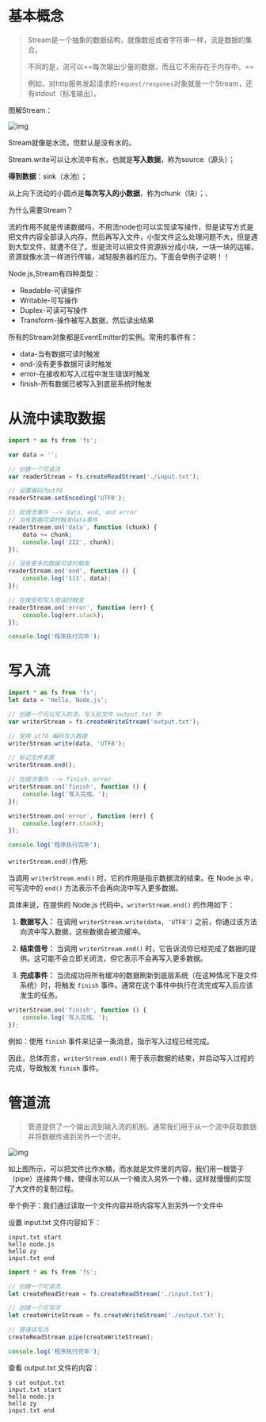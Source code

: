 #  基本概念

> Stream是一个抽象的数据结构，就像数组或者字符串一样，流是数据的集合。
>
> 不同的是，流可以==每次输出少量的数据，而且它不用存在于内存中。==
>
> 例如，对http服务发起请求的`request/respones`对象就是一个Stream，还有stdout（标准输出）。

图解Stream：

![img](https://gitee.com/zy-010206/typora-images/raw/master/img/173869cb08686702~tplv-t2oaga2asx-jj-mark:3024:0:0:0:q75.png)

Stream就像是水流，但默认是没有水的。

Stream.write可以让水流中有水，也就是**写入数据**，称为source（源头）；

**得到数据**：sink（水池）；

从上向下流动的小圆点是**每次写入的小数据**，称为chunk（块）；、



为什么需要Stream？

流的作用不就是传递数据吗，不用流node也可以实现读写操作，但是读写方式是把文件内容全部读入内存，然后再写入文件，小型文件这么处理问题不大，但是遇到大型文件，就遭不住了。但是流可以把文件资源拆分成小块，一块一块的运输，资源就像水流一样进行传输，减轻服务器的压力。下面会举例子证明！！



Node.js,Stream有四种类型：

- Readable-可读操作
- Writable-可写操作
- Duplex-可读可写操作
- Transform-操作被写入数据，然后读出结果



所有的Stream对象都是EventEmitter的实例。常用的事件有：

- data-当有数据可读时触发
- end-没有更多数据可读时触发
- error-在接收和写入过程中发生错误时触发
- finish-所有数据已被写入到底层系统时触发



# 从流中读取数据

```js
import * as fs from 'fs';

var data = '';

// 创建一个可读流
var readerStream = fs.createReadStream('./input.txt');

// 设置编码为utf8
readerStream.setEncoding('UTF8');

// 处理流事件 --> data, end, and error
// 当有数据可读时触发data事件
readerStream.on('data', function (chunk) {
    data += chunk;
    console.log('222', chunk);
});

// 没有更多的数据可读时触发
readerStream.on('end', function () {
    console.log('111', data);
});

// 在接受和写入错误时触发
readerStream.on('error', function (err) {
    console.log(err.stack);
});

console.log('程序执行完毕');

```

# 写入流

```js
import * as fs from 'fs';
let data = 'Hello, Node.js';

// 创建一个可以写入的流，写入到文件 output.txt 中
var writerStream = fs.createWriteStream('output.txt');

// 使用 utf8 编码写入数据
writerStream.write(data, 'UTF8');

// 标记文件末尾
writerStream.end();

// 处理流事件 --> finish、error
writerStream.on('finish', function () {
    console.log('写入完成。');
});

writerStream.on('error', function (err) {
    console.log(err.stack);
});

console.log('程序执行完毕');

```

`writerStream.end()`作用:

当调用 `writerStream.end()` 时，它的作用是指示数据流的结束。在 Node.js 中，可写流中的 `end()` 方法表示不会再向流中写入更多数据。

具体来说，在提供的 Node.js 代码中，`writerStream.end()` 的作用如下：

1. **数据写入：** 在调用 `writerStream.write(data, 'UTF8')` 之前，你通过该方法向流中写入数据，这些数据会被流缓冲。

2. **结束信号：** 当调用 `writerStream.end()` 时，它告诉流你已经完成了数据的提供。这可能不会立即关闭流，但它表示不会再写入更多数据。

3. **完成事件：** 当流成功将所有缓冲的数据刷新到底层系统（在这种情况下是文件系统）时，将触发 `finish` 事件。通常在这个事件中执行在流完成写入后应该发生的任务。

```javascript
writerStream.on('finish', function () {
    console.log('写入完成。');
});
```

例如：使用 `finish` 事件来记录一条消息，指示写入过程已经完成。

因此，总体而言，`writerStream.end()` 用于表示数据的结束，并启动写入过程的完成，导致触发 `finish` 事件。

# 管道流

> 管道提供了一个输出流到输入流的机制。通常我们用于从一个流中获取数据并将数据传递到另外一个流中。

![img](https://www.runoob.com/wp-content/uploads/2015/09/bVcla61)

如上图所示，可以把文件比作水桶，而水就是文件里的内容，我们用一根管子（pipe）连接两个桶，使得水可以从一个桶流入另外一个桶，这样就慢慢的实现了大文件的复制过程。

举个例子：我们通过读取一个文件内容并将内容写入到另外一个文件中

设置 input.txt 文件内容如下：

```
input.txt start
hello node.js
hello zy
input.txt end
```

```js
import * as fs from 'fs';

// 创建一个可读流
let createReadStream = fs.createReadStream('./input.txt');

// 创建一个可写流
let createWriteStream = fs.createWriteStream('./output.txt');

// 管道读写流
createReadStream.pipe(createWriteStream);

console.log('程序执行完毕');

```

查看 output.txt 文件的内容：

```
$ cat output.txt 
input.txt start
hello node.js
hello zy
input.txt end
```